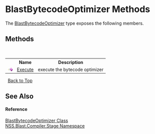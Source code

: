 # BlastBytecodeOptimizer Methods
 

The <a href="3c88c385-f617-4ff2-ff74-813cacf02b66.md">BlastBytecodeOptimizer</a> type exposes the following members.


## Methods
&nbsp;<table><tr><th></th><th>Name</th><th>Description</th></tr><tr><td>![Public method](media/pubmethod.gif "Public method")</td><td><a href="58649833-5513-a739-8e4d-3bd9f9405998.md">Execute</a></td><td>
execute the bytecode optimizer</td></tr></table>&nbsp;
<a href="#blastbytecodeoptimizer-methods">Back to Top</a>

## See Also


#### Reference
<a href="3c88c385-f617-4ff2-ff74-813cacf02b66.md">BlastBytecodeOptimizer Class</a><br /><a href="f44e629d-16ad-ce78-c6d1-bb239589698b.md">NSS.Blast.Compiler.Stage Namespace</a><br />